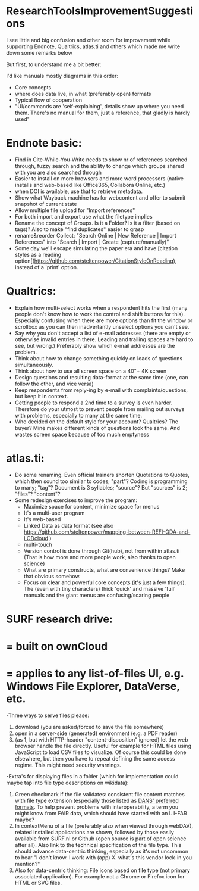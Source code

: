 # ResearchToolsImprovementSuggestions
I see little and big confusion and other room for improvement while supporting Endnote, Qualtrics, atlas.ti and others which made me write down some remarks below

But first, to understand me a bit better:

I'd like manuals mostly diagrams in this order:
- Core concepts
- where does data live, in what (preferably open) formats
- Typical flow of cooperation
- "UI/commands are 'self-explaining', details show up where you need them. There's no manual for them, just a reference, that gladly is hardly used"

Endnote basic:
==============
- Find in Cite-While-You-Write needs to show nr of references searched through, fuzzy search and the ability to change which groups shared with you are also searched through
- Easier to install on more browsers and more word processors (native installs and web-based like Office365, Collabora Online, etc.)
- when DOI is available, use that to retrieve metadata.
- Show what Wayback machine has for webcontent and offer to submit snapshot of current state
- Allow multiple file upload for "Import references"
- For both import and export use what the filetype implies
- Rename the concept of Groups. Is it a Folder? Is it a filter (based on tags)? Also to make "find duplicates" easier to grasp
- rename&reorder Collect: "Search Online | New Reference | Import References" into "Search | Import | Create (capture/manually)"
- Some day we'll escape simulating the paper era and have [citation styles as a reading option[(https://github.com/steltenpower/CitationStyleOnReading), instead of a 'print' option.
 

Qualtrics:
==========
- Explain how multi-select works when a respondent hits the first (many people don't know how to work the control and shift buttons for this). Especially confusing when there are more options than fit the window or scrollbox as you can then inadvertantly unselect options you can't see.
- Say why you don't accept a list of e-mail addresses (there are empty or otherwise invalid entries in there. Leading and trailing spaces are hard to see, but wrong.) Preferably show which e-mail addresses are the problem.
- Think about how to change something quickly on loads of questions simultaneously.
- Think about how to use all screen space on a 40"+ 4K screen
- Design questions and resulting data-format at the same time (one, can follow the other, and vice versa)
- Keep respondents from reply-ing by e-mail with complaints/questions, but keep it in context.
- Getting people to respond a 2nd time to a survey is even harder. Therefore do your utmost to prevent people from mailing out surveys with problems, especially to many at the same time.
- Who decided on the default style for your account? Qualtrics? The buyer? Mine makes different kinds of questions look the same. And wastes screen space because of too much emptyness

atlas.ti:
=========
- Do some renaming. Even official trainers shorten Quotations to Quotes, which then sound too similar to codes; "part"?
Coding is programming to many; "tag"?
Document is 3 syllables; "source"? But "sources" is 2; "files"? "content"?
- Some redesign exercises to improve the program:
  - Maximize space for content, minimize space for menus
  - It's a multi-user program
  - It's web-based
  - Linked Data as data format (see also https://github.com/steltenpower/mapping-between-REFI-QDA-and-LODcloud )
  - multi-touch
  - Version control is done through Git(hub), not from within atlas.ti (That is how more and more people work, also thanks to open science)
  - What are primary constructs, what are convenience things? Make that obvious somehow.
  - Focus on clear and powerful core concepts (it's just a few things). The (even with tiny characters) thick 'quick' and massive 'full' manuals and the giant menus are confusing/scaring people

SURF research drive:
====================
= built on ownCloud
===================
= applies to any list-of-files UI, e.g. Windows File Explorer, DataVerse, etc.
==============================================================================

-Three ways to serve files please:
1. download (you are asked/forced to save the file somewhere)
2. open in a server-side (generated) environment (e.g. a PDF reader)
3. (as 1, but with HTTP-header "content-disposition" ignored) let the web browser handle the file directly. Useful for example for HTML files using JavaScript to load CSV files to visualize. Of course this could be done elsewhere, but then you have to repeat defining the same access regime. This might need security warnings.

-Extra's for displaying files in a folder (which for implementation could maybe tap into file type descriptions on wikidata):
1. Green checkmark if the file validates: consistent file content matches with file type extension (especially those listed as [DANS' preferred formats](https://dans.knaw.nl/en/about/services/easy/information-about-depositing-data/before-depositing/file-formats?set_language=en). To help prevent problems with interoperability, a term you might know from FAIR data, which should have started with an I. I-FAR maybe?
2. In contextMenu of a file (preferably also when viewed through webDAV), related installed applications are shown, followed by those easily available from SURF.nl or Github (open source is part of open science after all). Also link to the technical specification of the file type. This should advance data-centric thinking, especially as it's not uncommon to hear "I don't know. I work with (app) X. what's this vendor lock-in you mention?"
3. Also for data-centric thinking: File icons based on file type (not primary associated application). For example not a Chrome or Firefox icon for HTML or SVG files.
